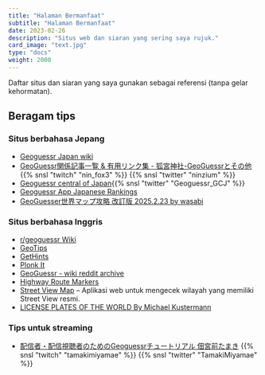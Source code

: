 ```yaml
---
title: "Halaman Bermanfaat"
subtitle: "Halaman Bermanfaat"
date: 2023-02-26
description: "Situs web dan siaran yang sering saya rujuk."
card_image: "text.jpg"
type: "docs"
weight: 2000
---
```


Daftar situs dan siaran yang saya gunakan sebagai referensi (tanpa gelar kehormatan).


<h2 class="no-blur">Beragam tips</h2>

### Situs berbahasa Jepang

- [Geoguessr Japan wiki](https://wikiwiki.jp/geoguessr/)
- [GeoGuessr関係記事一覧 & 有用リンク集 - 狐宮神社-GeoGuessrとその他](https://ninfox3.blogspot.com/2023/01/blog-post.html) {{% snsl "twitch" "nin_fox3" %}} {{% snsl "twitter" "ninzium" %}}
- [Geoguessr central of Japan](https://twitter.com/geoguessr_gcj?s=21&t=QWeTF-eJ9m9jBuy9xexWaw){{% snsl "twitter" "Geoguessr_GCJ" %}}
- [Geoguessr App Japanese Rankings](https://ggapp-daig-o.cloud.okteto.net/)
- [GeoGuesser世界マップ攻略 改訂版 2025.2.23 by wasabi](https://docs.google.com/document/d/1Bjuxlbj2XNERzy669ZQ3k0Eb8aASwJBuhsG9bbo_vZU/edit?tab=t.0#heading=h.89h294gfk3l)

### Situs berbahasa Inggris

- [r/geoguessr Wiki](https://www.reddit.com/r/geoguessr/wiki/index/)
- [GeoTips](https://geotips.net/)
- [GetHints](https://geohints.com/)
- [Plonk It](https://www.plonkit.net/)
- [GeoGuessr - wiki reddit archive](https://www.reddit.com/r/geoguessr/wiki/index/#wiki_reddit_archive)
- [Highway Route Markers](http://routemarkers.com/)
- [Street View Map](https://sv-map.netlify.app/#base=roadmap&cov=official&zoom=2&center=0%2C0) – Aplikasi web untuk mengecek wilayah yang memiliki Street View resmi.
- [LICENSE PLATES OF THE WORLD By Michael Kustermann](http://www.worldlicenseplates.com/hp.html)

### Tips untuk streaming

- [配信者・配信視聴者のためのGeoguessrチュートリアル 佃宮前たまき](https://docs.google.com/presentation/d/15DarIhxCCEuk-8w07q9SkL00ZRS4vgHOuBYu55hPavs/edit#slide=id.p) {{% snsl "twitch" "tamakimiyamae" %}} {{% snsl "twitter" "TamakiMiyamae" %}}
